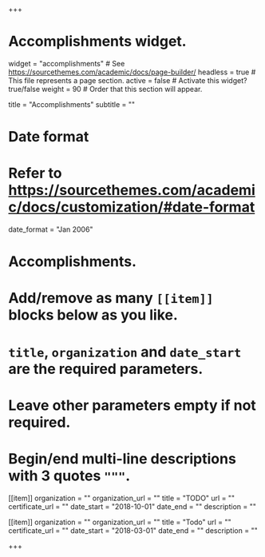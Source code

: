 +++
# Accomplishments widget.
widget = "accomplishments"  # See https://sourcethemes.com/academic/docs/page-builder/
headless = true  # This file represents a page section.
active = false  # Activate this widget? true/false
weight = 90  # Order that this section will appear.

title = "Accomplish&shy;ments"
subtitle = ""

# Date format
#   Refer to https://sourcethemes.com/academic/docs/customization/#date-format
date_format = "Jan 2006"

# Accomplishments.
#   Add/remove as many `[[item]]` blocks below as you like.
#   `title`, `organization` and `date_start` are the required parameters.
#   Leave other parameters empty if not required.
#   Begin/end multi-line descriptions with 3 quotes `"""`.

[[item]]
  organization = ""
  organization_url = ""
  title = "TODO"
  url = ""
  certificate_url = ""
  date_start = "2018-10-01"
  date_end = ""
  description = ""

[[item]]
  organization = ""
  organization_url = ""
  title = "Todo"
  url = ""
  certificate_url = ""
  date_start = "2018-03-01"
  date_end = ""
  description = ""
  

+++
